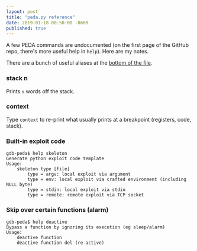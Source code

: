 ```yaml
---
layout: post
title: "peda.py reference"
date: 2019-01-18 00:50:00 -0600
published: true
---
```


A few PEDA commands are undocumented (on the first page of the GitHub repo,
there's more useful help in `help`). Here are my notes.

There are a bunch of useful aliases at the [bottom of the file][2].

### stack n
Prints `n` words off the stack.

### context

Type `context` to re-print what usually prints at a breakpoint (registers, code, stack).

### Built-in exploit code

```
gdb-peda$ help skeleton
Generate python exploit code template
Usage:
    skeleton type [file]
        type = argv: local exploit via argument
        type = env: local exploit via crafted environment (including NULL byte)
        type = stdin: local exploit via stdin
        type = remote: remote exploit via TCP socket
```

### Skip over certain functions (alarm)
```
gdb-peda$ help deactive
Bypass a function by ignoring its execution (eg sleep/alarm)
Usage:
    deactive function
    deactive function del (re-active)
```


[2]: https://github.com/longld/peda/blob/7f673be05db619105bc3e0203aad57844a1665e0/peda.py#L6151